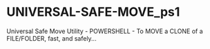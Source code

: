 # UNIVERSAL-SAFE-MOVE_ps1
Universal Safe Move Utility - POWERSHELL - To MOVE a CLONE of a FILE/FOLDER, fast, and safely...
